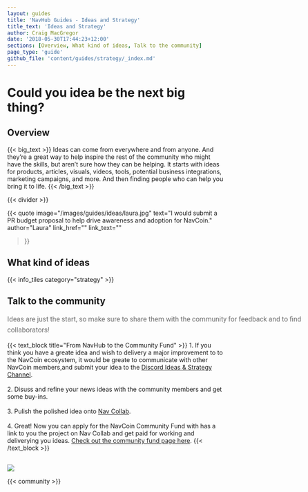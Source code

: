 ```yaml
---
layout: guides
title: 'NavHub Guides - Ideas and Strategy'
title_text: 'Ideas and Strategy'
author: Craig MacGregor
date: '2018-05-30T17:44:23+12:00'
sections: [Overview, What kind of ideas, Talk to the community]
page_type: 'guide'
github_file: 'content/guides/strategy/_index.md'
---
```


# Could you idea be the next big thing?

## Overview

{{< big_text >}}
Ideas can come from everywhere and from anyone. And they’re a great way to help inspire the rest of the community who might have the skills, but aren’t sure how they can be helping. It starts with ideas for products, articles, visuals, videos, tools, potential business integrations, marketing campaigns, and more. And then finding people who can help you bring it to life.
{{< /big_text >}}

{{< divider >}}


{{< quote
  image="/images/guides/ideas/laura.jpg"
  text="I would submit a PR budget proposal to help drive awareness and adoption for NavCoin."
  author="Laura"
  link_href=""
  link_text=""
>}}

## What kind of ideas

{{< info_tiles category="strategy" >}}

## Talk to the community



<p class="no-title-text">
    Ideas are just the start, so make sure to share them with the community for feedback and to find collaborators!
</p>

<style>
.no-title-text{
    width: 700px;
    font-family: Roboto;
    font-weight: normal;
    font-size: 16px;
    line-height: 25px;
    text-align: left;
    color: #707070;
    margin: 0 auto;
}
</style>


{{< text_block
  title="From NavHub to the Community Fund" >}}
    1. If you think you have a greate idea and wish to delivery a major improvement to to the NavCoin ecosystem, it would be greate to communicate with other NavCoin members,and submit your idea to the <a href="https://discord.gg/uzq4jYr" target=e class="a-guide">Discord Ideas & Strategy Channel</a>.
    <br><br>
    2. Disuss and refine your news ideas with the community members and get some buy-ins.
    <br><br>
    3. Pulish the polished idea onto <a href="https://collab.navcoin.org/dashboard" class="a-guide" target=e>Nav Collab</a>.
    <br><br>
    4. Great! Now you can apply for the NavCoin Community Fund with has a link to you the project on Nav Collab and get paid for working and deliverying you ideas. <a href="https://navcoin.org/en/community-fund/" target=e class="a-guide">Check out the community fund page here</a>.
{{< /text_block >}}

<img src="/images/guides/workflow.png" style="display: flex; max-width: 700px;margin: 0 auto; margin-top: 30px;">

{{< community >}}
